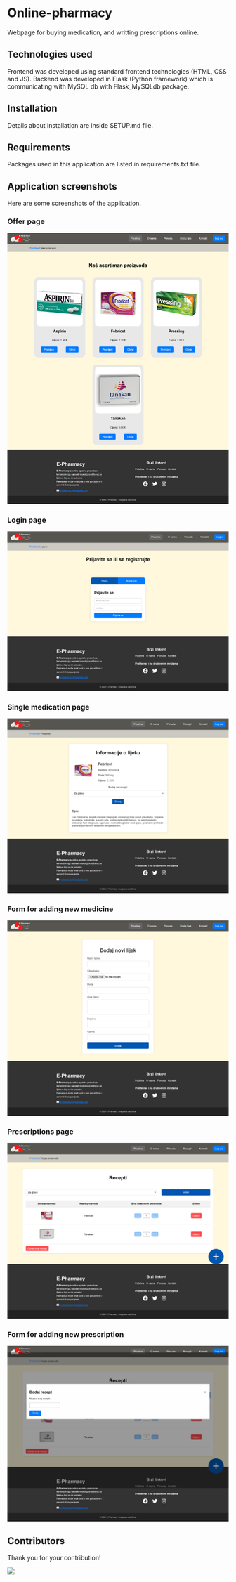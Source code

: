 # Online-pharmacy

Webpage for buying medication, and writting prescriptions online.

## Technologies used

Frontend was developed using standard frontend technologies (HTML, CSS and JS). Backend was developed in Flask (Python framework) which is communicating with MySQL db with Flask_MySQLdb package.

## Installation

Details about installation are inside SETUP.md file.

## Requirements

Packages used in this application are listed in requirements.txt file.

## Application screenshots

Here are some screenshots of the application.

### Offer page

![alt text](https://github.com/Balsa-Dogandzic/OnlinePharmacy/blob/main/docs/SS/medications.png?raw=true)

### Login page

![alt text](https://github.com/Balsa-Dogandzic/OnlinePharmacy/blob/main/docs/SS/login.png?raw=true)

### Single medication page

![alt text](https://github.com/Balsa-Dogandzic/OnlinePharmacy/blob/main/docs/SS/medication.png?raw=true)

### Form for adding new medicine

![alt text](https://github.com/Balsa-Dogandzic/OnlinePharmacy/blob/main/docs/SS/medication_form.png?raw=true)

### Prescriptions page

![alt text](https://github.com/Balsa-Dogandzic/OnlinePharmacy/blob/main/docs/SS/prescriptions.png?raw=true)

### Form for adding new prescription

![alt text](https://github.com/Balsa-Dogandzic/OnlinePharmacy/blob/main/docs/SS/add_prescription.png?raw=true)

## Contributors

Thank you for your contribution!

<a href="https://github.com/Balsa-Dogandzic/E-Library/graphs/contributors">
  <img src="https://contrib.rocks/image?repo=Balsa-Dogandzic/E-Library" />
</a>
